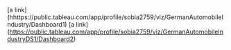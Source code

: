 [a link] (hhttps://public.tableau.com/app/profile/sobia2759/viz/GermanAutomobileIndustry/Dashboard1)
[a link] (https://public.tableau.com/app/profile/sobia2759/viz/GermanAutomobileIndustryDS1/Dashboard2)
